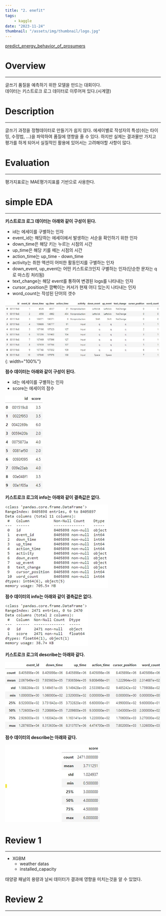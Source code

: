 ```yaml
---
title: "2. enefit"
tags:
    - kaggle
date: "2023-11-24"
thumbnail: "/assets/img/thumbnail/logo.jpg"
---
```


[predict_energy_behavior_of_prosumers](https://www.kaggle.com/c/predict-energy-behavior-of-prosumers)

# Overview
---
글쓰기 품질을 예측하기 위한 모델을 만드는 대회이다.  
데이터는 키스트로크 로그 데이터로 이루어져 있다.(시계열)  

# Description
---
글쓰기 과정을 정형데이터로 만들기가 쉽지 않다. 에세이별로 작성자의 특성(쉬는 타이밍, 수정법, ...)을 파악하여 품질에 영향을 줄 수 있다. 하지만 실제는 결과물만 가지고 평가를 하게 되어서 실질적인 활용에 있어서는 고려해야할 사항이 많다.  

# Evaluation
---
평가지표로는 MAE평가지표를 기반으로 사용한다. 

# simple EDA
---
**키스트로크 로그 데이터는 아래와 같이 구성이 된다.**
* id는 에세이를 구별하는 인자 
* event_id는 해당하는 에세이에서 발생하는 서순을 확인하기 위한 인자 
* down_time은 해당 키는 누르는 시점의 시간 
* up_time은 해당 키를 떼는 시점의 시간 
* action_time는 up_time - down_time 
* activity는 취한 액션이 어떠한 활동인지를 구별하는 인자 
* down_event, up_event는 어떤 키스트로크인지 구별하는 인자(단순한 문자는 q로 마스킹 처리됨) 
* text_change는 해당 event를 통하여 변경된 logs를 나타내는 인자 
* cursor_position은 깜빡이는 커서가 현재 어디 있는지 나타내는 인자 
* word_count는 작성된 단어의 갯수 

![train](/assets/img/Project_practice/kaggle/1_essay_quality/logs.jpg){: width="100%"}

**점수 데이터는 아래와 같이 구성이 된다.**
* id는 에세이를 구별하는 인자 
* score는 에세이의 점수 

![gas_prices](/assets/img/Project_practice/kaggle/1_essay_quality/scores.jpg)

**키스트로크 로그의 info는 아래와 같이 결측값은 없다.**

![client](/assets/img/Project_practice/kaggle/1_essay_quality/logs_info.jpg)

**점수 데이터의 info는 아래와 같이 결측값은 없다.**

![electricity_prices](/assets/img/Project_practice/kaggle/1_essay_quality/scores_info.jpg)

**키스트로크 로그의 describe는 아래와 같다.**

![forecast_weather](/assets/img/Project_practice/kaggle/1_essay_quality/logs_describe.jpg)

**점수 데이터의 describe는 아래와 같다.**

![historical_weather](/assets/img/Project_practice/kaggle/1_essay_quality/scores_describe.jpg)

# Review 1
---
* XGBM
    * weather datas
    * installed_capacity

태양광 패널의 용량과 날씨 데이터가 결과에 영향을 미치는것을 알 수 있었다.

# Review 2
---